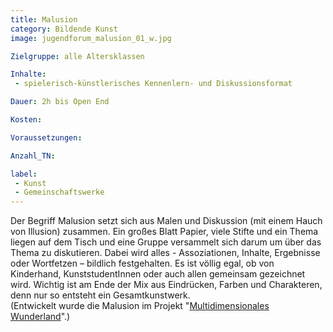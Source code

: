 ```yaml
---
title: Malusion
category: Bildende Kunst
image: jugendforum_malusion_01_w.jpg

Zielgruppe: alle Altersklassen

Inhalte:
 - spielerisch-künstlerisches Kennenlern- und Diskussionsformat

Dauer: 2h bis Open End

Kosten: 

Voraussetzungen:

Anzahl_TN: 

label:
 - Kunst
 - Gemeinschaftswerke
---
```


Der Begriff Malusion setzt sich aus Malen und Diskussion (mit einem Hauch von Illusion) zusammen. Ein großes Blatt Papier, viele Stifte und ein Thema liegen auf dem Tisch und eine Gruppe versammelt sich darum um über das Thema zu diskutieren. Dabei wird alles - Assoziationen, Inhalte, Ergebnisse oder Wortfetzen – bildlich festgehalten. Es ist völlig egal, ob von Kinderhand, KunststudentInnen oder auch allen gemeinsam gezeichnet wird. Wichtig ist am Ende der Mix aus Eindrücken, Farben und Charakteren, denn nur so entsteht ein Gesamtkunstwerk.   
(Entwickelt wurde die Malusion im Projekt "[Multidimensionales Wunderland](/archiv/mein-wunderland-eu)".)
